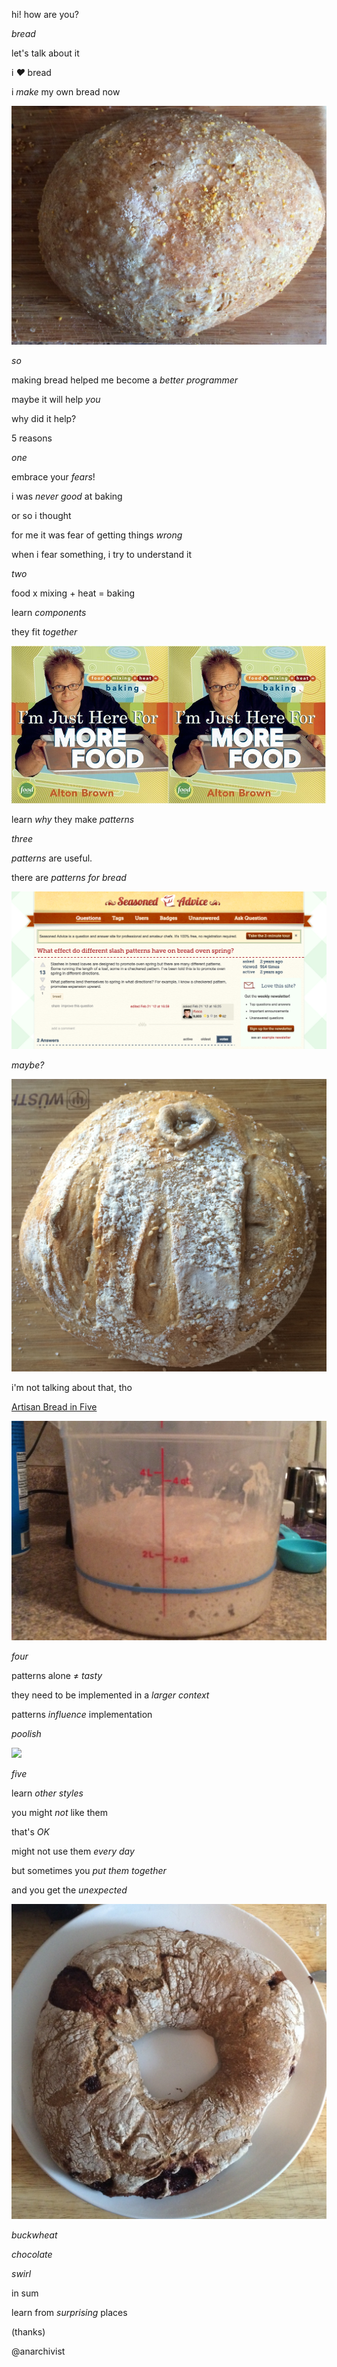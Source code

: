 hi! how are you?

_bread_

let's talk about it

i _♥︎_ bread

i _make_ my own bread now

![](bread-1.jpg)

_so_

making bread helped me become a _better programmer_

maybe it will help _you_

why did it help?

5 reasons

_one_

embrace your _fears_!

i was _never good_ at baking

or so i thought

for me it was fear of getting things _wrong_

when i fear something, i try to understand it

_two_

food x mixing + heat = baking

learn _components_

they fit _together_

![](more-food.png)

learn _why_ they make _patterns_

_three_

_patterns_ are useful.

there are _patterns for bread_

![](slash-patterns.png)

_maybe?_

![](bread-4.jpg)

i'm not talking about that, tho

[Artisan Bread in Five](http://www.artisanbreadinfive.com/)

![](dough.jpg)

_four_

patterns alone ≠ _tasty_

they need to be implemented in a _larger context_

patterns _influence_ implementation

_poolish_

![](https://farm4.staticflickr.com/3324/3549752226_d95620d680_z.jpg)

_five_

learn _other styles_

you might _not_ like them

that's _OK_

might not use them _every day_

but sometimes you _put them together_

and you get the _unexpected_

![](bread-3.jpg)

_buckwheat_

_chocolate_

_swirl_

in sum

learn from _surprising_ places

(thanks)

@anarchivist